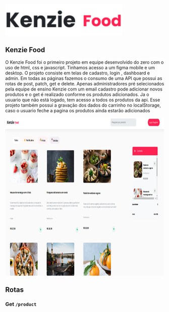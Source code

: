<img src="src/img/Group1075.svg"  alt="logo Kenzie Food" height="100px"/>

## Kenzie Food

O Kenzie Food foi o primeiro projeto em equipe desenvolvido do zero com o uso de html, css e javascript. Tinhamos acesso a um figma mobile e um desktop. O projeto consiste em telas de cadastro, login , dashboard e admin. Em todas as páginas fazemos o consumo de uma API que possui as rotas de post, patch, get e delete. Apenas administradores pré selecionados pela equipe de ensino Kenzie com um email cadastro pode adicionar novos produtos e o get é realizado conforme os produtos adicionados. Ja o usuario que não está logado, tem acesso a todos os produtos da api. Esse projeto também possui a gravação dos dados do carrinho no localStorage, caso o usuario feche a pagina os produtos ainda estarão adicionados

<img src="src/img/funcionamento.png"  alt="logo Kenzie Food" height="500px" width="100%">

## Rotas

### Get `/product`
